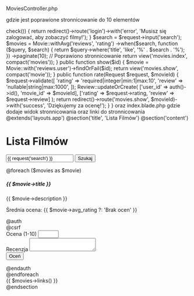 MoviesController.php

gdzie jest poprawione stronnicowanie do 10 elementów




<?php

namespace App\Http\Controllers;

use Illuminate\Http\Request;
use App\Models\Movie;
use App\Models\Review;

class MoviesController extends Controller
{
    public function index(Request $request)
    {
        if (!auth()->check()) {
            return redirect()->route('login')->with('error', 'Musisz się zalogować, aby zobaczyć filmy!');
        }

        $search = $request->input('search');

        $movies = Movie::withAvg('reviews', 'rating')
            ->when($search, function ($query, $search) {
                return $query->where('title', 'like', '%' . $search . '%');
            })
            ->paginate(10); // Poprawiono stronnicowanie

        return view('movies.index', compact('movies'));
    }

    public function show($id)
    {
        $movie = Movie::with('reviews.user')->findOrFail($id);

        return view('movies.show', compact('movie'));
    }

    public function rate(Request $request, $movieId)
    {
        $request->validate([
            'rating' => 'required|integer|min:1|max:10',
            'review' => 'nullable|string|max:1000',
        ]);

        Review::updateOrCreate(
            ['user_id' => auth()->id(), 'movie_id' => $movieId],
            ['rating' => $request->rating, 'review' => $request->review]
        );

        return redirect()->route('movies.show', $movieId)->with('success', 'Dziękujemy za ocenę!');
    }
}




oraz  index.blade.php



gdzie dodaje widok stronnicowania oraz linki do stronnicowania





@extends('layouts.app')

@section('title', 'Lista Filmów')

@section('content')
<h1 class="text-center">Lista Filmów</h1>

<!-- Formularz wyszukiwania -->
<form method="GET" action="{{ route('movies.index') }}" class="mb-4">
    <div class="input-group">
        <input type="text" name="search" class="form-control" placeholder="Wyszukaj film..." value="{{ request('search') }}">
        <button type="submit" class="btn btn-primary">Szukaj</button>
    </div>
</form>

<div class="row">
    @foreach ($movies as $movie)
    <div class="col-md-4">
        <div class="card mb-3">
            <div class="card-body">
                <h5>{{ $movie->title }}</h5>
                <p>{{ $movie->description }}</p>
                <p>Średnia ocena: {{ $movie->avg_rating ?: 'Brak ocen' }}</p>

                @auth
                <form method="POST" action="{{ route('movies.rate', $movie->id) }}">
                    @csrf
                    <div class="mb-3">
                        <label for="rating">Ocena (1-10)</label>
                        <input type="number" id="rating" name="rating" class="form-control" min="1" max="10" required>
                    </div>
                    <div class="mb-3">
                        <label for="review">Recenzja</label>
                        <textarea id="review" name="review" class="form-control"></textarea>
                    </div>
                    <button type="submit" class="btn btn-primary">Oceń</button>
                </form>
                @endauth
            </div>
        </div>
    </div>
    @endforeach
</div>

<!-- Linki do paginacji -->
<div class="d-flex justify-content-center mt-4">
    {{ $movies->links() }}
</div>

@endsection
